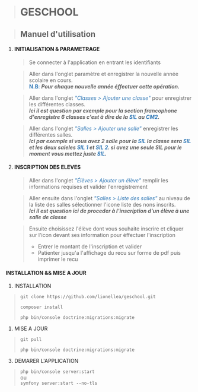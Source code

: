 ># GESCHOOL

>## Manuel d'utilisation

1. #### INITIALISATION & PARAMETRAGE
   >Se connecter à l'application en entrant les identifiants

   >Aller dans l'onglet paramètre et enregistrer la nouvelle année scolaire en cours.<br>
   <span style="color:#337ab7">__N.B__:</span> ___Pour chaque nouvelle année éffectuer cette opération.___

   >Aller dans l'onglet <span style="color:#337ab7">_"Classes > Ajouter une classe"_</span> pour enregistrer les différentes classes.<br>
   ___Ici il est question par exemple pour la section francophone d'enregistre 6 classes c'est à dire de la <span style="color:#337ab7">SIL</span> au <span style="color:#337ab7">CM2</span>.___

   >Aller dans l'onglet <span style="color:#337ab7">_"Salles > Ajouter une salle"_</span> enregistrer les différentes salles.<br>
   ___Ici par exemple si vous avez 2 salle pour la <span style="color:#337ab7">SIL</span> la classe sera <span style="color:#337ab7">SIL</span> et les deux saleles <span style="color:#337ab7">SIL 1</span> et <span style="color:#337ab7">SIL 2</span>. si avez une seule SIL</span> pour le moment vous mettez juste <span style="color:#337ab7">SIL</span>.___

2. #### INSCRIPTION DES ELEVES
   >Aller dans l'onglet <span style="color:#337ab7">_"Élèves > Ajouter un élève"_</span> remplir les informations requises et valider l'enregistrement

   >Aller ensuite dans l'onglet <span style="color:#337ab7">_"Salles >  Liste des salles"_</span> au niveau de la liste des salles sélectionner l'icone liste des nons inscrits.<br>
   ___Ici il est question ici de proceder à l'inscription d'un élève à une salle de classe___
   
   >Ensuite choisissez l'élève dont vous souhaite inscrire et cliquer sur l'icon devant ses information pour éffectuer l'inscription
   > * Entrer le montant de l'inscription et valider 
   > * Patienter jusqu'a l'affichage du recu sur forme de pdf puis imprimer le recu

#### INSTALLATION && MISE A JOUR
1. INSTALLATION

<!-- Télécharger le projet sur depuis le dépôt **git** puis taper les commandes suivandes<br> -->
>`git clone https://github.com/lionellea/geschool.git`
>
>`composer install`
>
>`php bin/console doctrine:migrations:migrate`

1. MISE A JOUR<br>

>`git pull`
>
>`php bin/console doctrine:migrations:migrate`

3. DEMARER L'APPLICATION

>`php bin/console server:start`<br>
>ou<br>
>`symfony server:start --no-tls`